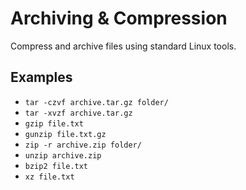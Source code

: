 # Archiving & Compression

Compress and archive files using standard Linux tools.

## Examples

- `tar -czvf archive.tar.gz folder/`
- `tar -xvzf archive.tar.gz`
- `gzip file.txt`
- `gunzip file.txt.gz`
- `zip -r archive.zip folder/`
- `unzip archive.zip`
- `bzip2 file.txt`
- `xz file.txt`